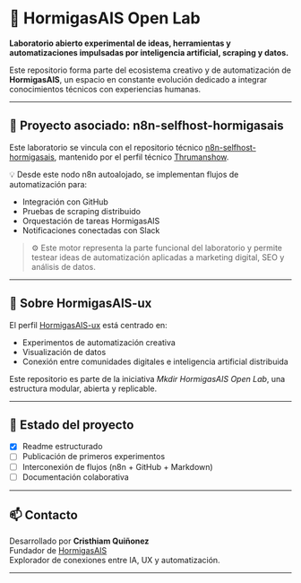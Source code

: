 # 🧪 HormigasAIS Open Lab

**Laboratorio abierto experimental de ideas, herramientas y automatizaciones impulsadas por inteligencia artificial, scraping y datos.**

Este repositorio forma parte del ecosistema creativo y de automatización de **HormigasAIS**, un espacio en constante evolución dedicado a integrar conocimientos técnicos con experiencias humanas.

---

## 🔗 Proyecto asociado: n8n-selfhost-hormigasais

Este laboratorio se vincula con el repositorio técnico [n8n-selfhost-hormigasais](https://github.com/Thrumanshow/n8n-selfhost-hormigasais), mantenido por el perfil técnico [Thrumanshow](https://github.com/Thrumanshow).

💡 Desde este nodo n8n autoalojado, se implementan flujos de automatización para:
- Integración con GitHub
- Pruebas de scraping distribuido
- Orquestación de tareas HormigasAIS
- Notificaciones conectadas con Slack

> ⚙️ Este motor representa la parte funcional del laboratorio y permite testear ideas de automatización aplicadas a marketing digital, SEO y análisis de datos.

---

## 🧠 Sobre HormigasAIS-ux

El perfil [HormigasAIS-ux](https://github.com/HormigasAIS-ux) está centrado en:
- Experimentos de automatización creativa
- Visualización de datos
- Conexión entre comunidades digitales e inteligencia artificial distribuida

Este repositorio es parte de la iniciativa *Mkdir HormigasAIS Open Lab*, una estructura modular, abierta y replicable.

---

## 🌱 Estado del proyecto

- [x] Readme estructurado
- [ ] Publicación de primeros experimentos
- [ ] Interconexión de flujos (n8n + GitHub + Markdown)
- [ ] Documentación colaborativa

---

## 📫 Contacto

Desarrollado por **Cristhiam Quiñonez**  
Fundador de [HormigasAIS](https://www.linkedin.com/company/hormigasais)  
Explorador de conexiones entre IA, UX y automatización.

---

